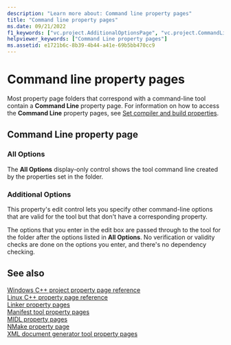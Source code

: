 ```yaml
---
description: "Learn more about: Command line property pages"
title: "Command line property pages"
ms.date: 09/21/2022
f1_keywords: ["vc.project.AdditionalOptionsPage", "vc.project.CommandLinePage"]
helpviewer_keywords: ["Command Line property pages"]
ms.assetid: e1721b6c-8b39-4b44-a41e-69b5bb470cc9
---
```

# Command line property pages

Most property page folders that correspond with a command-line tool contain a **Command Line** property page. For information on how to access the **Command Line** property pages, see [Set compiler and build properties](../working-with-project-properties.md).

## Command Line property page

### All Options

The **All Options** display-only control shows the tool command line created by the properties set in the folder.

### Additional Options

This property's edit control lets you specify other command-line options that are valid for the tool but that don't have a corresponding property.

The options that you enter in the edit box are passed through to the tool for the folder after the options listed in **All Options**. No verification or validity checks are done on the options you enter, and there's no dependency checking.

## See also

[Windows C++ project property page reference](property-pages-visual-cpp.md)\
[Linux C++ property page reference](../../linux/prop-pages-linux.md)\
[Linker property pages](./linker-property-pages.md)\
[Manifest tool property pages](manifest-tool-property-pages.md)\
[MIDL property pages](midl-property-pages.md)\
[NMake property page](nmake-property-page.md)\
[XML document generator tool property pages](xml-document-generator-tool-property-pages.md)
